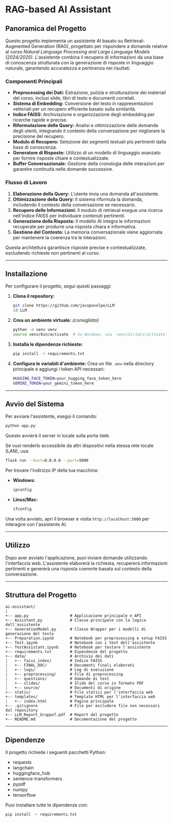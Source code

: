# RAG-based AI Assistant

## Panoramica del Progetto  

Questo progetto implementa un assistente AI basato su Retrieval-Augmented Generation (RAG), progettato per rispondere a domande relative al corso *Natural Language Processing and Large Language Models (2024/2025)*. L'assistente combina il recupero di informazioni da una base di conoscenza strutturata con la generazione di risposte in linguaggio naturale, garantendo accuratezza e pertinenza nei risultati.

### Componenti Principali  

- **Preprocessing dei Dati:** Estrazione, pulizia e strutturazione dei materiali del corso, inclusi slide, libri di testo e documenti correlati.  
- **Sistema di Embedding:** Conversione del testo in rappresentazioni vettoriali per un recupero efficiente basato sulla similarità.  
- **Indice FAISS:** Archiviazione e organizzazione degli embedding per ricerche rapide e precise.  
- **Riformulazione delle Query:** Analisi e ottimizzazione delle domande degli utenti, integrando il contesto della conversazione per migliorare la precisione del recupero.  
- **Modulo di Recupero:** Selezione dei segmenti testuali più pertinenti dalla base di conoscenza.  
- **Generatore di Risposte:** Utilizzo di un modello di linguaggio avanzato per fornire risposte chiare e contestualizzate.  
- **Buffer Conversazionale:** Gestione della cronologia delle interazioni per garantire continuità nelle domande successive.  

### Flusso di Lavoro  

1. **Elaborazione della Query:** L'utente invia una domanda all'assistente.  
2. **Ottimizzazione della Query:** Il sistema riformula la domanda, includendo il contesto della conversazione se necessario.  
3. **Recupero delle Informazioni:** Il modulo di retrieval esegue una ricerca nell'indice FAISS per individuare contenuti pertinenti.  
4. **Generazione della Risposta:** Il modello AI integra le informazioni recuperate per produrre una risposta chiara e informativa.  
5. **Gestione del Contesto:** La memoria conversazionale viene aggiornata per mantenere la coerenza tra le interazioni.  

Questa architettura garantisce risposte precise e contestualizzate, escludendo richieste non pertinenti al corso.

---

## Installazione

Per configurare il progetto, segui questi passaggi:

1. **Clona il repository:**
   ```bash
   git clone https://github.com/jacopovolpe/LLM
   cd LLM
   ```

2. **Crea un ambiente virtuale:** *(consigliato)*
   ```bash
   python -m venv venv
   source venv/bin/activate  # Su Windows, usa `venv\Scripts\activate`
   ```

3. **Installa le dipendenze richieste:**
   ```bash
   pip install -r requirements.txt
   ```

4. **Configura le variabili d'ambiente:**
   Crea un file `.env` nella directory principale e aggiungi i token API necessari:
   ```bash
   HUGGING_FACE_TOKEN=your_hugging_face_token_here
   GEMINI_TOKEN=your_gemini_token_here
   ```

---

## Avvio del Sistema

Per avviare l'assistente, esegui il comando:
   ```bash
   python app.py
   ```
   Questo avvierà il server in locale sulla porta `5000`.

Se vuoi renderlo accessibile da altri dispositivi nella stessa rete locale (LAN), usa:
   ```bash
   flask run --host=0.0.0.0 --port=5000
   ```
   
Per trovare l'indirizzo IP della tua macchina:
- **Windows:**
  ```bash
  ipconfig
  ```
- **Linux/Mac:**
  ```bash
  ifconfig
  ```

Una volta avviato, apri il browser e visita `http://localhost:5000` per interagire con l'assistente AI.

---

## Utilizzo

Dopo aver avviato l'applicazione, puoi inviare domande utilizzando l'interfaccia web. L'assistente elaborerà la richiesta, recupererà informazioni pertinenti e genererà una risposta coerente basata sul contesto della conversazione.

---

## Struttura del Progetto

```
ai-assistant/
¦
+-- app.py                  # Applicazione principale e API
+-- Assistant.py            # Classe principale con la logica dell'assistente
+-- GenerationModel.py      # Classe Wrapper per i modelli di generazione del testo
+-- Preparation.ipynb       # Notebook per preprocessing e setup FAISS
+-- Test.ipynb              # Notebook con i test dell'assistente
+-- TestAssistant.ipynb     # Notebook per testare l'assistente
+-- requirements.txt        # Dipendenze del progetto
+-- data/                   # Archivio dei dati
¦   +-- faiss_index/        # Indice FAISS
¦   +-- FINAL_DOC/          # Documenti finali elaborati
¦   +-- logs/               # Log di esecuzione
¦   +-- preprocessing/      # File di preprocessing
¦   +-- questions/          # Domande di test
¦   +-- slides/             # Slide del corso in formato PDF
¦   +-- source/             # Documenti di origine
+-- static/                 # File statici per l'interfaccia web
+-- templates/              # Template HTML per l'interfaccia web
¦   +-- index.html          # Pagina principale
+-- .gitignore              # File per escludere file non necessari dal repository
+-- LLM_Report_Gruppo7.pdf  # Report del progetto
+-- README.md               # Documentazione del progetto
```

---

## Dipendenze

Il progetto richiede i seguenti pacchetti Python:

- requests
- langchain
- huggingface_hub
- sentence-transformers
- pypdf
- numpy
- tensorflow

Puoi installare tutte le dipendenze con:
```bash
pip install -r requirements.txt
```
